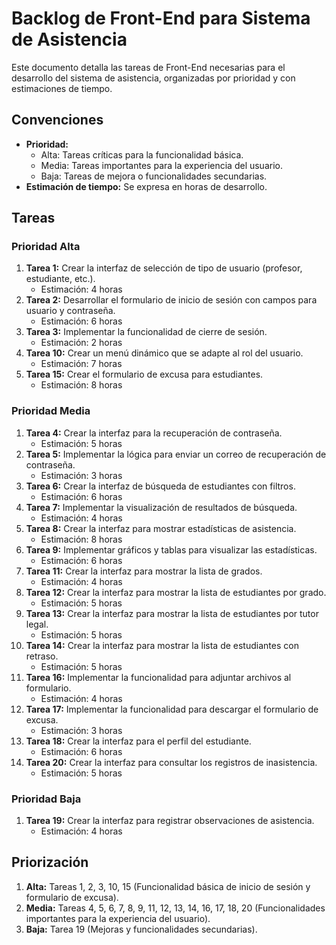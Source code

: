 # Backlog de Front-End para Sistema de Asistencia

Este documento detalla las tareas de Front-End necesarias para el desarrollo del sistema de asistencia, organizadas por prioridad y con estimaciones de tiempo.

## Convenciones

* **Prioridad:**
    * Alta: Tareas críticas para la funcionalidad básica.
    * Media: Tareas importantes para la experiencia del usuario.
    * Baja: Tareas de mejora o funcionalidades secundarias.
* **Estimación de tiempo:** Se expresa en horas de desarrollo.

## Tareas

### Prioridad Alta

1.  **Tarea 1:** Crear la interfaz de selección de tipo de usuario (profesor, estudiante, etc.).
    * Estimación: 4 horas
2.  **Tarea 2:** Desarrollar el formulario de inicio de sesión con campos para usuario y contraseña.
    * Estimación: 6 horas
3.  **Tarea 3:** Implementar la funcionalidad de cierre de sesión.
    * Estimación: 2 horas
4.  **Tarea 10:** Crear un menú dinámico que se adapte al rol del usuario.
    * Estimación: 7 horas
5.  **Tarea 15:** Crear el formulario de excusa para estudiantes.
    * Estimación: 8 horas

### Prioridad Media

1.  **Tarea 4:** Crear la interfaz para la recuperación de contraseña.
    * Estimación: 5 horas
2.  **Tarea 5:** Implementar la lógica para enviar un correo de recuperación de contraseña.
    * Estimación: 3 horas
3.  **Tarea 6:** Crear la interfaz de búsqueda de estudiantes con filtros.
    * Estimación: 6 horas
4.  **Tarea 7:** Implementar la visualización de resultados de búsqueda.
    * Estimación: 4 horas
5.  **Tarea 8:** Crear la interfaz para mostrar estadísticas de asistencia.
    * Estimación: 8 horas
6.  **Tarea 9:** Implementar gráficos y tablas para visualizar las estadísticas.
    * Estimación: 6 horas
7.  **Tarea 11:** Crear la interfaz para mostrar la lista de grados.
    * Estimación: 4 horas
8.  **Tarea 12:** Crear la interfaz para mostrar la lista de estudiantes por grado.
    * Estimación: 5 horas
9.  **Tarea 13:** Crear la interfaz para mostrar la lista de estudiantes por tutor legal.
    * Estimación: 5 horas
10. **Tarea 14:** Crear la interfaz para mostrar la lista de estudiantes con retraso.
    * Estimación: 5 horas
11. **Tarea 16:** Implementar la funcionalidad para adjuntar archivos al formulario.
    * Estimación: 4 horas
12. **Tarea 17:** Implementar la funcionalidad para descargar el formulario de excusa.
    * Estimación: 3 horas
13. **Tarea 18:** Crear la interfaz para el perfil del estudiante.
    * Estimación: 6 horas
14. **Tarea 20:** Crear la interfaz para consultar los registros de inasistencia.
    * Estimación: 5 horas

### Prioridad Baja

1.  **Tarea 19:** Crear la interfaz para registrar observaciones de asistencia.
    * Estimación: 4 horas

## Priorización

1.  **Alta:** Tareas 1, 2, 3, 10, 15 (Funcionalidad básica de inicio de sesión y formulario de excusa).
2.  **Media:** Tareas 4, 5, 6, 7, 8, 9, 11, 12, 13, 14, 16, 17, 18, 20 (Funcionalidades importantes para la experiencia del usuario).
3.  **Baja:** Tarea 19 (Mejoras y funcionalidades secundarias).
